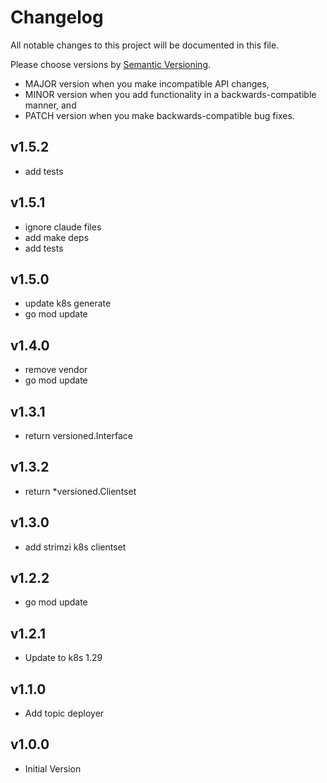# Changelog

All notable changes to this project will be documented in this file.

Please choose versions by [Semantic Versioning](http://semver.org/).

* MAJOR version when you make incompatible API changes,
* MINOR version when you add functionality in a backwards-compatible manner, and
* PATCH version when you make backwards-compatible bug fixes.

## v1.5.2

- add tests

## v1.5.1

- ignore claude files
- add make deps
- add tests

## v1.5.0

- update k8s generate
- go mod update

## v1.4.0

- remove vendor
- go mod update

## v1.3.1

- return versioned.Interface

## v1.3.2

- return *versioned.Clientset

## v1.3.0

- add strimzi k8s clientset

## v1.2.2

- go mod update

## v1.2.1

- Update to k8s 1.29

## v1.1.0

- Add topic deployer

## v1.0.0

- Initial Version
